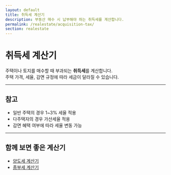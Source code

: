 ```yaml
---
layout: default
title: 취득세 계산기
description: 부동산 매수 시 납부해야 하는 취득세를 계산합니다.
permalink: /realestate/acquisition-tax/
section: realestate
---
```


# 취득세 계산기

주택이나 토지를 매수할 때 부과되는 **취득세**를 계산합니다.  
주택 가격, 세율, 감면 규정에 따라 세금이 달라질 수 있습니다.

---

## 참고
- 일반 주택의 경우 1~3% 세율 적용
- 다주택자의 경우 가산세율 적용
- 감면 혜택 여부에 따라 세율 변동 가능

---

## 함께 보면 좋은 계산기
- [양도세 계산기](/realestate/capital-gains/)  
- [종부세 계산기](/realestate/property-tax/)
